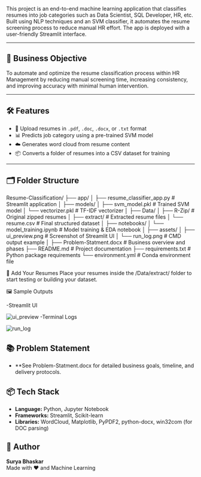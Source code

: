 
This project is an end-to-end machine learning application that classifies resumes into job categories such as Data Scientist, SQL Developer, HR, etc. Built using NLP techniques and an SVM classifier, it automates the resume screening process to reduce manual HR effort. The app is deployed with a user-friendly Streamlit interface.

---

## 🎯 Business Objective

To automate and optimize the resume classification process within HR Management by reducing manual screening time, increasing consistency, and improving accuracy with minimal human intervention.

---

## 🛠 Features

- 📄 Upload resumes in `.pdf`, `.doc`, `.docx`, or `.txt` format
- 📊 Predicts job category using a pre-trained SVM model
- ☁️ Generates word cloud from resume content
- 📦 Converts a folder of resumes into a CSV dataset for training

---

## 🗂 Folder Structure
Resume-Classification/
├── app/
│   ├── resume_classifier_app.py       # Streamlit application
│
├── models/
│   ├── svm_model.pkl                  # Trained SVM model
│   └── vectorizer.pkl                 # TF-IDF vectorizer
│
├── Data/
│   ├── R-Zip/                         # Original zipped resumes
│   ├── extract/                       # Extracted resume files
│   └── resume.csv                     # Final structured dataset
│
├── notebooks/
│   └── model_training.ipynb          # Model training & EDA notebook
│
├── assets/
│   ├── ui_preview.png                # Screenshot of Streamlit UI
│   └── run_log.png                   # CMD output example
│
├── Problem-Statment.docx             # Business overview and phases
├── README.md                         # Project documentation
├── requirements.txt                  # Python package requirements
└── environment.yml                   # Conda environment file




📁 Add Your Resumes
Place your resumes inside the /Data/extract/ folder to start testing or building your dataset.

🖼 Sample Outputs

-Streamlit UI 

![ui_preview](https://github.com/user-attachments/assets/0c5ff5da-c07a-4631-bbda-63d63bd309c8)
-Terminal Logs

![run_log](https://github.com/user-attachments/assets/1056cacf-6e3f-4cc2-bb26-d9a92a4f6744)



## 📚 Problem Statement

- **See Problem-Statment.docx for detailed business goals, timeline, and delivery protocols.

## 📦 Tech Stack

- **Language:** Python, Jupyter Notebook
- **Frameworks:** Streamlit, Scikit-learn
- **Libraries:** WordCloud, Matplotlib, PyPDF2, python-docx, win32com (for DOC parsing)


## 👤 Author

**Surya Bhaskar**  
Made with ❤️ and Machine Learning

